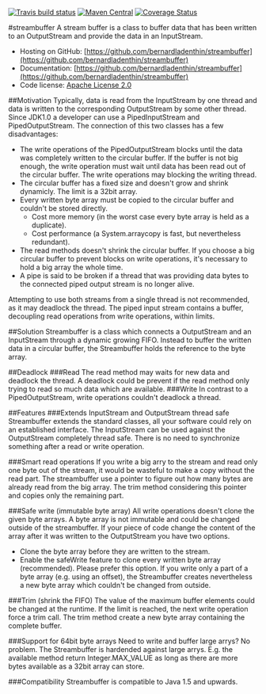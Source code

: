 [![Travis build status](https://travis-ci.org/bernardladenthin/streambuffer.svg)](https://travis-ci.org/bernardladenthin/streambuffer) [![Maven Central](https://maven-badges.herokuapp.com/maven-central/net.ladenthin/streambuffer/badge.svg)](https://maven-badges.herokuapp.com/maven-central/net.ladenthin/streambuffer) [![Coverage Status](https://coveralls.io/repos/bernardladenthin/streambuffer/badge.svg)](https://coveralls.io/r/bernardladenthin/streambuffer)

#streambuffer
A stream buffer is a class to buffer data that has been written to an OutputStream and provide the data in an InputStream.

  * Hosting on GitHub: [https://github.com/bernardladenthin/streambuffer](https://github.com/bernardladenthin/streambuffer)
  * Documentation: [https://github.com/bernardladenthin/streambuffer](https://github.com/bernardladenthin/streambuffer)
  * Code license: [Apache License 2.0](http://www.apache.org/licenses/LICENSE-2.0)

##Motivation
Typically, data is read from the InputStream by one thread and data is written to the corresponding OutputStream by some other thread. Since JDK1.0 a developer can use a PipedInputStream and PipedOutputStream. The connection of this two classes has a few disadvantages:

   * The write operations of the PipedOutputStream blocks until the data was completely written to the circular buffer. If the buffer is not big enough, the write operation must wait until data has been read out of the circular buffer. The write operations may blocking the writing thread.
   * The circular buffer has a fixed size and doesn't grow and shrink dynamicly. The limit is a 32bit array.
   * Every written byte array must be copied to the circular buffer and couldn't be stored directly.
       * Cost more memory (in the worst case every byte array is held as a duplicate).
       * Cost performance (a System.arraycopy is fast, but nevertheless redundant).
   * The read methods doesn't shrink the circular buffer. If you choose a big circular buffer to prevent blocks on write operations, it's necessary to hold a big array the whole time.
   * A pipe is said to be broken if a thread that was providing data bytes to the connected piped output stream is no longer alive.

Attempting to use both streams from a single thread is not recommended, as it may deadlock the thread. The piped input stream contains a buffer, decoupling read operations from write operations, within limits.

##Solution
Streambuffer is a class which connects a OutputStream and an InputStream through a dynamic growing FIFO. Instead to buffer the written data in a circular buffer, the Streambuffer holds the reference to the byte array. 

##Deadlock
###Read
The read method may waits for new data and deadlock the thread. A deadlock could be prevent if the read method only trying to read so much data which are available.
###Write
In contrast to a PipedOutputStream, write operations couldn't deadlock a thread.

##Features
###Extends InputStream and OutputStream thread safe
Streambuffer extends the standard classes, all your software could rely on an established interface. The InputStream can be used against the OutputStream completely thread safe. There is no need to synchronize something after a read or write operation.

###Smart read operations
If you write a big arry to the stream and read only one byte out of the stream, it would be wasteful to make a copy without the read part. The streambuffer use a pointer to figure out how many bytes are already read from the big array. The trim method considering this pointer and copies only the remaining part.

###Safe write (immutable byte array)
All write operations doesn't clone the given byte arrays. A byte array is not immutable and could be changed outside of the streambuffer. If your piece of code change the content of the array after it was written to the OutputStream you have two options.
   * Clone the byte array before they are written to the stream.
   * Enable the safeWrite feature to clone every written byte array (recommended). Please prefer this option. If you write only a part of a byte array (e.g. using an offset), the Streambuffer creates nevertheless a new byte array which couldn't be changed from outside.

###Trim (shrink the FIFO)
The value of the maximum buffer elements could be changed at the runtime. If the limit is reached, the next write operation force a trim call. The trim method create a new byte array containing the complete buffer.

###Support for 64bit byte arrays
Need to write and buffer large arrys? No problem. The Streambuffer is hardended against large arrys. E.g. the available method return Integer.MAX_VALUE as long as there are more bytes available as a 32bit array can store.

###Compatibility
Streambuffer is compatible to Java 1.5 and upwards.

